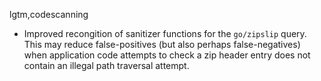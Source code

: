 lgtm,codescanning
* Improved recongition of sanitizer functions for the `go/zipslip` query. This may reduce false-positives (but also perhaps false-negatives) when application code attempts to check a zip header entry does not contain an illegal path traversal attempt.

